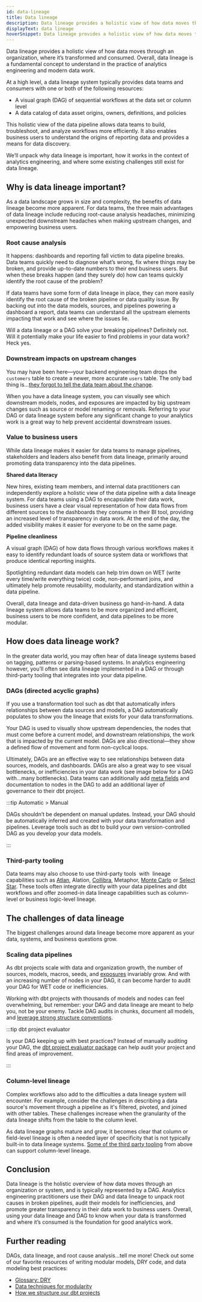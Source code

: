 ```yaml
---
id: data-lineage
title: Data lineage
description: Data lineage provides a holistic view of how data moves through an organization, where it’s transformed and consumed.
displayText: data lineage
hoverSnippet: Data lineage provides a holistic view of how data moves through an organization, where it’s transformed and consumed.
---
```


<head>
    <title>Data lineage: What it is and how to automate it - dbt Labs</title>
</head>

Data lineage provides a holistic view of how data moves through an organization, where it’s transformed and consumed. Overall, data lineage is a fundamental concept to understand in the practice of analytics engineering and modern data work.

At a high level, a data lineage system typically provides data teams and consumers with one or both of the following resources:

- A visual graph (DAG) of sequential workflows at the data set or column level
- A data catalog of data asset origins, owners, definitions, and policies

This holistic view of the data pipeline allows data teams to build, troubleshoot, and analyze workflows more efficiently. It also enables business users to understand the origins of reporting data and provides a means for data discovery.

We’ll unpack why data lineage is important, how it works in the context of analytics engineering, and where some existing challenges still exist for data lineage.

## **Why is data lineage important?**

As a data landscape grows in size and complexity, the benefits of data lineage become more apparent. For data teams, the three main advantages of data lineage include reducing root-cause analysis headaches, minimizing unexpected downstream headaches when making upstream changes, and empowering business users.

### **Root cause analysis**

It happens: dashboards and reporting fall victim to data pipeline breaks. Data teams quickly need to diagnose what’s wrong, fix where things may be broken, and provide up-to-date numbers to their end business users. But when these breaks happen (and they surely do) how can teams quickly identify the root cause of the problem?

If data teams have some form of data lineage in place, they can more easily identify the root cause of the broken pipeline or data quality issue. By backing out into the data models, sources, and pipelines powering a dashboard a report, data teams can understand all the upstream elements impacting that work and see where the issues lie.

Will a data lineage or a DAG solve your breaking pipelines? Definitely not. Will it potentially make your life easier to find problems in your data work? Heck yes.

### **Downstream impacts on upstream changes**

You may have been here—your backend engineering team drops the `customers` table to create a newer, more accurate `users` table. The only bad thing is…[they forgot to tell the data team about the change](https://docs.getdbt.com/blog/when-backend-devs-spark-joy).

When you have a data lineage system, you can visually see which downstream models, nodes, and exposures are impacted by big upstream changes such as source or model renaming or removals. Referring to your DAG or data lineage system before any significant change to your analytics work is a great way to help prevent accidental downstream issues.

### **Value to business users**

While data lineage makes it easier for data teams to manage pipelines, stakeholders and leaders also benefit from data lineage, primarily around promoting data transparency into the data pipelines.

**Shared data literacy**

New hires, existing team members, and internal data practitioners can independently explore a holistic view of the data pipeline with a data lineage system. For data teams using a DAG to encapsulate their data work, business users have a clear visual representation of how data flows from different sources to the dashboards they consume in their BI tool, providing an increased level of transparency in data work. At the end of the day, the added visibility makes it easier for everyone to be on the same page.

**Pipeline cleanliness**

A visual graph (DAG) of how data flows through various workflows makes it easy to identify redundant loads of source system data or workflows that produce identical reporting insights.

Spotlighting redundant data models can help trim down on WET (write every time/write everything twice) code, non-performant joins, and ultimately help promote reusability, modularity, and standardization within a data pipeline.

Overall, data lineage and data-driven business go hand-in-hand. A data lineage system allows data teams to be more organized and efficient, business users to be more confident, and data pipelines to be more modular.

## **How does data lineage work?**

In the greater data world, you may often hear of data lineage systems based on tagging, patterns or parsing-based systems. In analytics engineering however, you’ll often see data lineage implemented in a DAG or through third-party tooling that integrates into your data pipeline.

### **DAGs (directed acyclic graphs)**

If you use a transformation tool such as dbt that automatically infers relationships between data sources and models, a DAG automatically populates to show you the lineage that exists for your data transformations.

<Lightbox src="/img/docs/terms/data-lineage/dag_example.png" title="dbt Cloud Project with generated DAG" />

Your DAG is used to visually show upstream dependencies, the nodes that must come before a current model, and downstream relationships, the work that is impacted by the current model. DAGs are also directional—they show a defined flow of movement and form non-cyclical loops.

Ultimately, DAGs are an effective way to see relationships between data sources, models, and dashboards. DAGs are also a great way to see visual bottlenecks, or inefficiencies in your data work (see image below for a DAG with...many bottlenecks). Data teams can additionally add [meta fields](https://docs.getdbt.com/reference/resource-configs/meta) and documentation to nodes in the DAG to add an additional layer of governance to their dbt project.

<Lightbox src="/img/docs/terms/data-lineage/bad_dag.png" title="A bad DAG" />

:::tip Automatic > Manual

DAGs shouldn’t be dependent on manual updates. Instead, your DAG should be automatically inferred and created with your data transformation and pipelines. Leverage tools such as dbt to build your own version-controlled DAG as you develop your data models.

:::

### **Third-party tooling**

Data teams may also choose to use third-party tools  with  lineage capabilities such as [Atlan](https://ask.atlan.com/hc/en-us/articles/4433673207313-How-to-set-up-dbt-Cloud), Alation, [Collibra](https://marketplace.collibra.com/listings/dbt-lineage-to-collibra-integration/), Metaphor, [Monte Carlo](https://docs.getmontecarlo.com/docs/dbt-cloud) or [Select Star](https://docs.selectstar.com/integrations/dbt/dbt-cloud). These tools often integrate directly with your data pipelines and dbt workflows and offer zoomed-in data lineage capabilities such as column-level or business logic-level lineage.

## **The challenges of data lineage**

The biggest challenges around data lineage become more apparent as your data, systems, and business questions grow.

### **Scaling data pipelines**

As dbt projects scale with data and organization growth, the number of sources, models, macros, seeds, and [exposures](https://docs.getdbt.com/docs/building-a-dbt-project/exposures) invariably grow. And with an increasing number of nodes in your DAG, it can become harder to audit your DAG for WET code or inefficiencies.

Working with dbt projects with thousands of models and nodes can feel overwhelming, but remember: your DAG and data lineage are meant to help you, not be your enemy. Tackle DAG audits in chunks, document all models, and [leverage strong structure conventions](https://docs.getdbt.com/guides/best-practices/how-we-structure/1-guide-overview).

:::tip dbt project evaluator

Is your DAG keeping up with best practices? Instead of manually auditing your DAG, the [dbt project evaluator package](https://github.com/dbt-labs/dbt-project-evaluator) can help audit your project and find areas of improvement.

:::

### **Column-level lineage**

Complex workflows also add to the difficulties a data lineage system will encounter. For example, consider the challenges in describing a data source's movement through a pipeline as it's filtered, pivoted, and joined with other tables. These challenges increase when the granularity of the data lineage shifts from the table to the column level.

As data lineage graphs mature and grow, it becomes clear that column or field-level lineage is often a needed layer of specificity that is not typically built-in to data lineage systems. [Some of the third party tooling](#third---party-tooling) from above can support column-level lineage.

## **Conclusion**

Data lineage is the holistic overview of how data moves through an organization or system, and is typically represented by a DAG. Analytics engineering practitioners use their DAG and data lineage to unpack root causes in broken pipelines, audit their models for inefficiencies, and promote greater transparency in their data work to business users. Overall, using your data lineage and DAG to know when your data is transformed and where it’s consumed is the foundation for good analytics work.

## **Further reading**

DAGs, data lineage, and root cause analysis…tell me more! Check out some of our favorite resources of writing modular models, DRY code, and data modeling best practices:

- [Glossary: DRY](https://docs.getdbt.com/terms/dry)
- [Data techniques for modularity](https://www.getdbt.com/analytics-engineering/modular-data-modeling-technique/)
- [How we structure our dbt projects](https://docs.getdbt.com/guides/best-practices/how-we-structure/1-guide-overview)